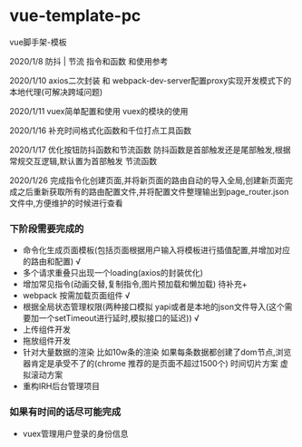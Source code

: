 # vue-template-pc
vue脚手架-模板



2020/1/8 防抖 | 节流 指令和函数 和使用参考

2020/1/10 axios二次封装 和 webpack-dev-server配置proxy实现开发模式下的本地代理(可解决跨域问题)

2020/1/11 vuex简单配置和使用 vuex的模块的使用 

2020/1/16 补充时间格式化函数和千位打点工具函数

2020/1/17 优化按钮防抖函数和节流函数
        防抖函数是首部触发还是尾部触发,根据常规交互逻辑,默认置为首部触发
        节流函数
        
2020/1/26 完成指令化创建页面,并将新页面的路由自动的导入全局,创建新页面完成之后重新获取所有的路由配置文件,并将配置文件整理输出到page_router.json文件中,方便维护的时候进行查看


### 下阶段需要完成的
* 命令化生成页面模板(包括页面根据用户输入将模板进行插值配置,并增加对应的路由和配置)    √
* 多个请求重叠只出现一个loading(axios的封装优化)                                 
* 增加常见指令(动画交替,复制指令,图片预加载和懒加载)                                待补充+
* webpack 按需加载页面组件                                                        √
* 根据全局状态管理权限(两种接口模拟 yapi或者是本地的json文件导入(这个需要加一个setTimeout进行延时,模拟接口的延迟))                                                               √
* 上传组件开发
* 拖放组件开发
* 针对大量数据的渲染 比如10w条的渲染  如果每条数据都创建了dom节点,浏览器肯定是承受不了的(chrome 推荐的是页面不超过1500个)   时间切片方案  虚拟滚动方案
* 重构IRH后台管理项目



### 如果有时间的话尽可能完成
* vuex管理用户登录的身份信息
